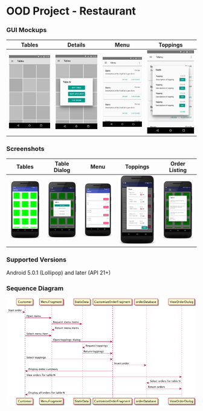 # OOD Project - Restaurant

### GUI Mockups
|     Tables    |     Details     |     Menu    |    Toppings    |
|---------------|-----------------|-------------|----------------|
|![Tables][tbls]|![Details][tdets]|![Menu][menu]|![Toppings][top]|

### Screenshots
|     Tables    |   Table Dialog  |     Menu     |      Toppings      | Order Listing  |
|---------------|-----------------|--------------|--------------------|----------------|
|![Tables][tbl] |![Dialog][dialog]|![Menu][menu2]|![Toppings][topping]|![Orders][olist]|

### Supported Versions
Android 5.0.1 (Lollipop) and later (API 21+)

### Sequence Diagram
![](resources/sequence.png)

[tbls]: resources/tables.png
[tdets]: resources/tables_dialog.png
[menu]: resources/menu.png
[top]: resources/menu_dialog.png
[tbl]: resources/screenshot-tables.png
[dialog]: resources/screenshot-table-dialog.png
[menu2]: resources/screenshot-menu.png
[topping]: resources/screenshot-menu-toppings.png
[olist]: resources/screenshot-view-orders.png
